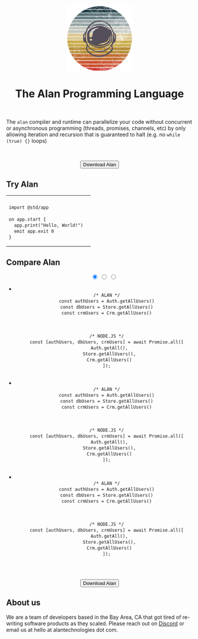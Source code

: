 &nbsp;

<center>
  <img src="alan-logo.png" alt="drawing" width="180"/>
  <h1 style="color: var(--title);">The Alan Programming Language</h1>
</center>

&nbsp;

The `alan` compiler and runtime can parallelize your code without concurrent or asynchronous programming (threads, promises, channels, etc) by only allowing iteration and recursion that is guaranteed to halt (e.g. no `while (true) {}` loops)

&nbsp;

<center>
  <button onclick="window.location.href='https://docs.alan-lang.org/#installation'" class="cta-button">Download Alan</button>
</center>

## Try Alan

<table style="width: 100%;">
<tr>
<th></th>
<th></th>
</tr>
<tr>
<td>

```rust,editable,ignore,mdbook-runnable
import @std/app

on app.start {
  app.print("Hello, World!")
  emit app.exit 0
}
```

</td>
</table>

## Compare Alan

<center>
  <div class="carousel-container">
    <ul class="carousel my-carousel carousel--thumb">
      <input class="carousel__activator" type="radio" id="1" name="thumb" checked="checked"/>
      <input class="carousel__activator" type="radio" id="2" name="thumb"/>
      <input class="carousel__activator" type="radio" id="3" name="thumb"/>
      <div class="carousel__controls">
        <label class="carousel__control carousel__control--backward" for="3"></label>
        <label class="carousel__control carousel__control--forward" for="2"></label>
      </div>
      <div class="carousel__controls">
        <label class="carousel__control carousel__control--backward" for="1"></label>
        <label class="carousel__control carousel__control--forward" for="3"></label>
      </div>
      <div class="carousel__controls">
        <label class="carousel__control carousel__control--backward" for="2"></label>
        <label class="carousel__control carousel__control--forward" for="1"></label>
      </div>
      <li class="carousel__slide">
        <pre class="code-border"><code class="language-javascript">
  /* ALAN */
  const authUsers = Auth.getAllUsers()
  const dbUsers = Store.getAllUsers()
  const crmUsers = Crm.getAllUsers()
        </code></pre>
        <pre class="code-border"><code class="language-javascript">
  /* NODE.JS */
  const [authUsers, dbUsers, crmUsers] = await Promise.all([
    Auth.getAll(),
    Store.getAllUsers(),
    Crm.getAllUsers()
  ]);
        </code></pre>
      </li>
      <li class="carousel__slide">
        <pre class="code-border"><code class="language-javascript">
  /* ALAN */
  const authUsers = Auth.getAllUsers()
  const dbUsers = Store.getAllUsers()
  const crmUsers = Crm.getAllUsers()
        </code></pre>
        <pre class="code-border"><code class="language-javascript">
  /* NODE.JS */
  const [authUsers, dbUsers, crmUsers] = await Promise.all([
    Auth.getAll(),
    Store.getAllUsers(),
    Crm.getAllUsers()
  ]);
        </code></pre>
      </li>
      <li class="carousel__slide">
        <pre class="code-border"><code class="language-javascript">
  /* ALAN */
  const authUsers = Auth.getAllUsers()
  const dbUsers = Store.getAllUsers()
  const crmUsers = Crm.getAllUsers()
        </code></pre>
        <pre class="code-border"><code class="language-javascript">
  /* NODE.JS */
  const [authUsers, dbUsers, crmUsers] = await Promise.all([
    Auth.getAll(),
    Store.getAllUsers(),
    Crm.getAllUsers()
  ]);
        </code></pre>
      </li>
      <div class="carousel__indicators">
        <label class="carousel__indicator" for="1"></label>
        <label class="carousel__indicator" for="2"></label>
        <label class="carousel__indicator" for="3"></label>
      </div>
    </ul>
  </div>
</center>

&nbsp;

<center>
  <button onclick="window.location.href='https://docs.alan-lang.org/#installation'" class="cta-button">Download Alan</button>
</center>

## About us

We are a team of developers based in the Bay Area, CA that got tired of re-writing software products as they scaled.
Please reach out on [Discord](https://discord.gg/XatB9we) or email us at hello at alantechnologies dot com.